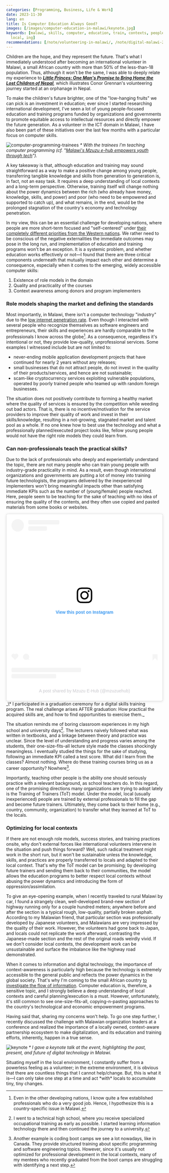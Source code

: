 ```yaml
---
categories: [Programming, Business, Life & Work]
date: 2023-11-30
lang: en
title: Is Computer Education Always Good?
images: [/images/computer-education-in-malawi/keynote.jpg]
keywords: [malawi, skills, computer, education, train, contexts, people, professionals,
  local, ing]
recommendations: [/note/volunteering-in-malawi/, /note/digital-malawi-2023/, /note/annual-review-2023/]
---
```


Children are the hope, and they represent the future. That's what I immediately understood after becoming an international volunteer in Malawi, a small African country with more than 50% of the less-than-18 population. Thus, although it won't be the same, I was able to deeply relate my experience to *[**Little Princes: One Man's Promise to Bring Home the Lost Children of Nepal**](https://www.goodreads.com/book/show/8564644-little-princes),* which illustrates Conor Grennan's volunteering journey started at an orphanage in Nepal.

To make the children's future brighter, one of the "low-hanging fruits" we can pick is an investment in education; ever since I started researching international development, I've seen a lot of young people-focused education and training programs funded by organizations and governments to promote equitable access to intellectual resources and directly empower the future generation. As a volunteer in the ICT domain in Malawi, I have also been part of these initiatives over the last few months with a particular focus on computer skills.

![computer-programming-trainees](/images/computer-education-in-malawi/computer-programming-trainees.jpg)
_\* With the trainees I'm teaching computer programming (cf. "[Malawi's Mzuzu e-hub empowers youth through tech](https://itweb.africa/content/PmxVEMKEz63vQY85)")._

A key takeaway is that, although education and training may sound straightforward as a way to make a positive change among young people, transferring tangible knowledge and skills from generation to generation is, in fact, not an easy task. It requires a deep understanding of local contexts and a long-term perspective. Otherwise, training itself will change nothing about the power dynamics between the rich (who already have money, knowledge, skills, and power) and poor (who need to be empowered and supported to catch up), and what remains, in the end, would be the prolonged stagnation of the country's economy and technology penetration.

In my view, this can be an essential challenge for developing nations, where people are more short-term focused and "self-centered" under [their completely different priorities from the Western nations](/note/data-protection-law-in-malawi-2023/). We rather need to be conscious of the negative externalities the immediate outcomes may pose in the long run, and implementation of education and training programs won't be an exception. It is a systemic problem, and whether education works effectively or not&mdash;I found that there are three critical components underneath that mutually impact each other and determine a consequence, especially when it comes to the emerging, widely accessible computer skills:

1. Existence of role models in the domain
2. Quality and practicality of the courses
3. Context awareness among donors and program implementers

### Role models shaping the market and defining the standards

Most importantly, in Malawi, there isn't a computer technology "industry" due to the [low internet penetration rate](/note/digital-malawi-2023/). Even though I interacted with several people who recognize themselves as software engineers and entrepreneurs, their skills and experiences are hardly comparable to the professionals I know across the globe[^1]. As a consequence, regardless it's intentional or not, they provide low-quality, unprofessional services. Some examples I witnessed include but are not limited to:

- never-ending mobile application development projects that have continued for nearly 2 years without any releases;
- small businesses that do not attract people, do not invest in the quality of their products/services, and hence are not sustainable;
- scam-like cryptocurrency services exploiting vulnerable populations, operated by poorly trained people who teamed up with random foreign businesses.

The situation does not positively contribute to forming a healthy market where the quality of services is ensured by the competition while weeding out bad actors. That is, there is no incentive/motivation for the service providers to improve their quality of work and invest in their skills/knowledge, resulting in a not-growing, stagnated market and talent pool as a whole. If no one knew how to best use the technology and what a professionally planned/executed project looks like, fellow young people would not have the right role models they could learn from.

### Can non-professionals teach the practical skills?

Due to the lack of professionals who deeply and experientially understand the topic, there are not many people who can train young people with industry-grade practicality in mind. As a result, even though international organizations and governments are putting a lot of money into training future technologists, the programs delivered by the inexperienced implementers won't bring meaningful impacts other than satisfying immediate KPIs such as the number of (young/female) people reached. Here, people seem to be teaching for the sake of teaching with no idea of ensuring the quality of the contents, and they often use copied and pasted materials from some books or websites.

<blockquote class="instagram-media" data-instgrm-permalink="https://www.instagram.com/p/Cy0rE11oGwt/?utm_source=ig_embed&amp;utm_campaign=loading" data-instgrm-version="14" style=" background:#FFF; border:0; border-radius:3px; box-shadow:0 0 1px 0 rgba(0,0,0,0.5),0 1px 10px 0 rgba(0,0,0,0.15); margin: 1px; max-width:540px; min-width:326px; padding:0; width:99.375%; width:-webkit-calc(100% - 2px); width:calc(100% - 2px);"><div style="padding:16px;"> <a href="https://www.instagram.com/p/Cy0rE11oGwt/?utm_source=ig_embed&amp;utm_campaign=loading" style=" background:#FFFFFF; line-height:0; padding:0 0; text-align:center; text-decoration:none; width:100%;" target="_blank"> <div style=" display: flex; flex-direction: row; align-items: center;"> <div style="background-color: #F4F4F4; border-radius: 50%; flex-grow: 0; height: 40px; margin-right: 14px; width: 40px;"></div> <div style="display: flex; flex-direction: column; flex-grow: 1; justify-content: center;"> <div style=" background-color: #F4F4F4; border-radius: 4px; flex-grow: 0; height: 14px; margin-bottom: 6px; width: 100px;"></div> <div style=" background-color: #F4F4F4; border-radius: 4px; flex-grow: 0; height: 14px; width: 60px;"></div></div></div><div style="padding: 19% 0;"></div> <div style="display:block; height:50px; margin:0 auto 12px; width:50px;"><svg width="50px" height="50px" viewBox="0 0 60 60" version="1.1" xmlns="https://www.w3.org/2000/svg" xmlns:xlink="https://www.w3.org/1999/xlink"><g stroke="none" stroke-width="1" fill="none" fill-rule="evenodd"><g transform="translate(-511.000000, -20.000000)" fill="#000000"><g><path d="M556.869,30.41 C554.814,30.41 553.148,32.076 553.148,34.131 C553.148,36.186 554.814,37.852 556.869,37.852 C558.924,37.852 560.59,36.186 560.59,34.131 C560.59,32.076 558.924,30.41 556.869,30.41 M541,60.657 C535.114,60.657 530.342,55.887 530.342,50 C530.342,44.114 535.114,39.342 541,39.342 C546.887,39.342 551.658,44.114 551.658,50 C551.658,55.887 546.887,60.657 541,60.657 M541,33.886 C532.1,33.886 524.886,41.1 524.886,50 C524.886,58.899 532.1,66.113 541,66.113 C549.9,66.113 557.115,58.899 557.115,50 C557.115,41.1 549.9,33.886 541,33.886 M565.378,62.101 C565.244,65.022 564.756,66.606 564.346,67.663 C563.803,69.06 563.154,70.057 562.106,71.106 C561.058,72.155 560.06,72.803 558.662,73.347 C557.607,73.757 556.021,74.244 553.102,74.378 C549.944,74.521 548.997,74.552 541,74.552 C533.003,74.552 532.056,74.521 528.898,74.378 C525.979,74.244 524.393,73.757 523.338,73.347 C521.94,72.803 520.942,72.155 519.894,71.106 C518.846,70.057 518.197,69.06 517.654,67.663 C517.244,66.606 516.755,65.022 516.623,62.101 C516.479,58.943 516.448,57.996 516.448,50 C516.448,42.003 516.479,41.056 516.623,37.899 C516.755,34.978 517.244,33.391 517.654,32.338 C518.197,30.938 518.846,29.942 519.894,28.894 C520.942,27.846 521.94,27.196 523.338,26.654 C524.393,26.244 525.979,25.756 528.898,25.623 C532.057,25.479 533.004,25.448 541,25.448 C548.997,25.448 549.943,25.479 553.102,25.623 C556.021,25.756 557.607,26.244 558.662,26.654 C560.06,27.196 561.058,27.846 562.106,28.894 C563.154,29.942 563.803,30.938 564.346,32.338 C564.756,33.391 565.244,34.978 565.378,37.899 C565.522,41.056 565.552,42.003 565.552,50 C565.552,57.996 565.522,58.943 565.378,62.101 M570.82,37.631 C570.674,34.438 570.167,32.258 569.425,30.349 C568.659,28.377 567.633,26.702 565.965,25.035 C564.297,23.368 562.623,22.342 560.652,21.575 C558.743,20.834 556.562,20.326 553.369,20.18 C550.169,20.033 549.148,20 541,20 C532.853,20 531.831,20.033 528.631,20.18 C525.438,20.326 523.257,20.834 521.349,21.575 C519.376,22.342 517.703,23.368 516.035,25.035 C514.368,26.702 513.342,28.377 512.574,30.349 C511.834,32.258 511.326,34.438 511.181,37.631 C511.035,40.831 511,41.851 511,50 C511,58.147 511.035,59.17 511.181,62.369 C511.326,65.562 511.834,67.743 512.574,69.651 C513.342,71.625 514.368,73.296 516.035,74.965 C517.703,76.634 519.376,77.658 521.349,78.425 C523.257,79.167 525.438,79.673 528.631,79.82 C531.831,79.965 532.853,80.001 541,80.001 C549.148,80.001 550.169,79.965 553.369,79.82 C556.562,79.673 558.743,79.167 560.652,78.425 C562.623,77.658 564.297,76.634 565.965,74.965 C567.633,73.296 568.659,71.625 569.425,69.651 C570.167,67.743 570.674,65.562 570.82,62.369 C570.966,59.17 571,58.147 571,50 C571,41.851 570.966,40.831 570.82,37.631"></path></g></g></g></svg></div><div style="padding-top: 8px;"> <div style=" color:#3897f0; font-family:Arial,sans-serif; font-size:14px; font-style:normal; font-weight:550; line-height:18px;">View this post on Instagram</div></div><div style="padding: 12.5% 0;"></div> <div style="display: flex; flex-direction: row; margin-bottom: 14px; align-items: center;"><div> <div style="background-color: #F4F4F4; border-radius: 50%; height: 12.5px; width: 12.5px; transform: translateX(0px) translateY(7px);"></div> <div style="background-color: #F4F4F4; height: 12.5px; transform: rotate(-45deg) translateX(3px) translateY(1px); width: 12.5px; flex-grow: 0; margin-right: 14px; margin-left: 2px;"></div> <div style="background-color: #F4F4F4; border-radius: 50%; height: 12.5px; width: 12.5px; transform: translateX(9px) translateY(-18px);"></div></div><div style="margin-left: 8px;"> <div style=" background-color: #F4F4F4; border-radius: 50%; flex-grow: 0; height: 20px; width: 20px;"></div> <div style=" width: 0; height: 0; border-top: 2px solid transparent; border-left: 6px solid #f4f4f4; border-bottom: 2px solid transparent; transform: translateX(16px) translateY(-4px) rotate(30deg)"></div></div><div style="margin-left: auto;"> <div style=" width: 0px; border-top: 8px solid #F4F4F4; border-right: 8px solid transparent; transform: translateY(16px);"></div> <div style=" background-color: #F4F4F4; flex-grow: 0; height: 12px; width: 16px; transform: translateY(-4px);"></div> <div style=" width: 0; height: 0; border-top: 8px solid #F4F4F4; border-left: 8px solid transparent; transform: translateY(-4px) translateX(8px);"></div></div></div> <div style="display: flex; flex-direction: column; flex-grow: 1; justify-content: center; margin-bottom: 24px;"> <div style=" background-color: #F4F4F4; border-radius: 4px; flex-grow: 0; height: 14px; margin-bottom: 6px; width: 224px;"></div> <div style=" background-color: #F4F4F4; border-radius: 4px; flex-grow: 0; height: 14px; width: 144px;"></div></div></a><p style=" color:#c9c8cd; font-family:Arial,sans-serif; font-size:14px; line-height:17px; margin-bottom:0; margin-top:8px; overflow:hidden; padding:8px 0 7px; text-align:center; text-overflow:ellipsis; white-space:nowrap;"><a href="https://www.instagram.com/p/Cy0rE11oGwt/?utm_source=ig_embed&amp;utm_campaign=loading" style=" color:#c9c8cd; font-family:Arial,sans-serif; font-size:14px; font-style:normal; font-weight:normal; line-height:17px; text-decoration:none;" target="_blank">A post shared by Mzuzu E-Hub (@mzuzuehub)</a></p></div></blockquote> <script async src="//www.instagram.com/embed.js"></script>
_\* I participated in a graduation ceremony for a digital skills training program. The real challenge arises AFTER graduation: How practical the acquired skills are, and how to find opportunities to exercise them._

The situation reminds me of boring classroom experiences in my high school and university days[^2]. The lecturers naively followed what was written in textbooks, and a linkage between theory and practice was unclear. Since the level of understanding and progress varies among the students, their one-size-fits-all lecture style made the classes shockingly meaningless. I eventually studied the things for the sake of studying, following an immediate KPI called a test score. What did I learn from the classes? Almost nothing. Where do these training courses bring us as a career opportunity? Nowhere[^3].

Importantly, teaching other people is the ability one should seriously practice with a relevant background, as school teachers do. In this regard, one of the promising directions many organizations are trying to adopt lately is the Training of Trainers (ToT) model. Under the model, local (usually inexperienced) people are trained by external professionals to fill the gap and become future trainers. Ultimately, they come back to their home (e.g., country, community, organization) to transfer what they learned at ToT to the locals.

### Optimizing for local contexts

If there are not enough role models, success stories, and training practices onsite, why don't external forces like international volunteers intervene in the situation and push things forward? Well, such radical treatment might work in the short run, but it won't be sustainable unless the knowledge, skills, and practices are properly transferred to locals and adapted to their local context. That's why the ToT model can be promising; by developing future trainers and sending them back to their communities, the model allows the education programs to better respect local contexts without abusing the power dynamics and introducing the form of oppression/assimilation.

To give an eye-opening example, when I recently traveled to rural Malawi by car, I found a strangely clean, well-developed brand-new section of highway running only for a couple hundred meters; anywhere before and after the section is a typical rough, low-quality, partially broken asphalt. According to my Malawian friend, that particular section was professionally developed by Japanese volunteers, and Malawians are very impressed by the quality of their work. However, the volunteers had gone back to Japan, and locals could not replicate the work afterward, contrasting the Japanese-made section and the rest of the original roads weirdly vivid. If we don't consider local contexts, the development work can be unsustainable and surface the imbalance like the highway road demonstrated.

When it comes to information and digital technology, the importance of context-awareness is particularly high because the technology is extremely accessible to the general public and reflects the power dynamics in the global society. That's why I'm coming to the small African country [to investigate the flow of information](/note/how-information-flows/). Computer education is, therefore, a sensitive topic, and I strongly believe a deep understanding of local contexts and careful planning/execution is a must. However, unfortunately, it's still common to see one-size-fits-all, copying-n-pasting approaches to the country's technological and economic empowerment programs.

Having said that, sharing my concerns won't help. To go one step further, I recently discussed the challenge with Malawian organization leaders at a conference and realized the importance of a locally owned, context-aware partnership ecosystem to make digitalization, and its education and training efforts, inherently, happen in a true sense.

![keynote](/images/computer-education-in-malawi/keynote.jpg)
_* I gave a keynote talk at the event, highlighting the past, present, and future of digital technology in Malawi._

Situating myself in the local environment, I constantly suffer from a powerless feeling as a volunteer; in the extreme environment, it is obvious that there are countless things that I cannot help/change. But, this is what it is&mdash;I can only take one step at a time and act \*with\* locals to accumulate tiny, tiny changes.


[^1]: Even in the other developing nations, I know quite a few established professionals who do a very good job. Hence, I hypothesize this is a country-specific issue in Malawi.
[^2]: I went to a technical high school, where you receive specialized occupational training as early as possible. I started learning information technology there and then continued the journey to a university.
[^3]: Another example is coding boot camps we see a lot nowadays, like in Canada. They provide structured training about specific programming and software engineering topics. However, since it's usually not optimized for professional development in the local contexts, many of my mentees who recently graduated from the boot camps are struggling with identifying a next step.
